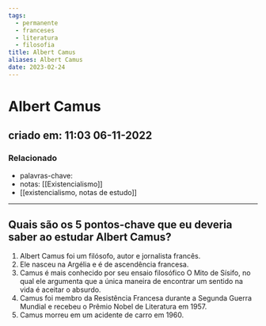 ```yaml
---
tags:
  - permanente
  - franceses
  - literatura
  - filosofia
title: Albert Camus
aliases: Albert Camus
date: 2023-02-24
---
```


# Albert Camus

## criado em: 11:03 06-11-2022

### Relacionado

- palavras-chave:  
- notas: [[Existencialismo]]
- [[existencialismo, notas de estudo]]
---

## Quais são os 5 pontos-chave que eu deveria saber ao estudar Albert Camus?

1. Albert Camus foi um filósofo, autor e jornalista francês.
2. Ele nasceu na Argélia e é de ascendência francesa.
3. Camus é mais conhecido por seu ensaio filosófico O Mito de Sísifo, no qual ele argumenta que a única maneira de encontrar um sentido na vida é aceitar o absurdo.
4. Camus foi membro da Resistência Francesa durante a Segunda Guerra Mundial e recebeu o Prêmio Nobel de Literatura em 1957.
5. Camus morreu em um acidente de carro em 1960.
